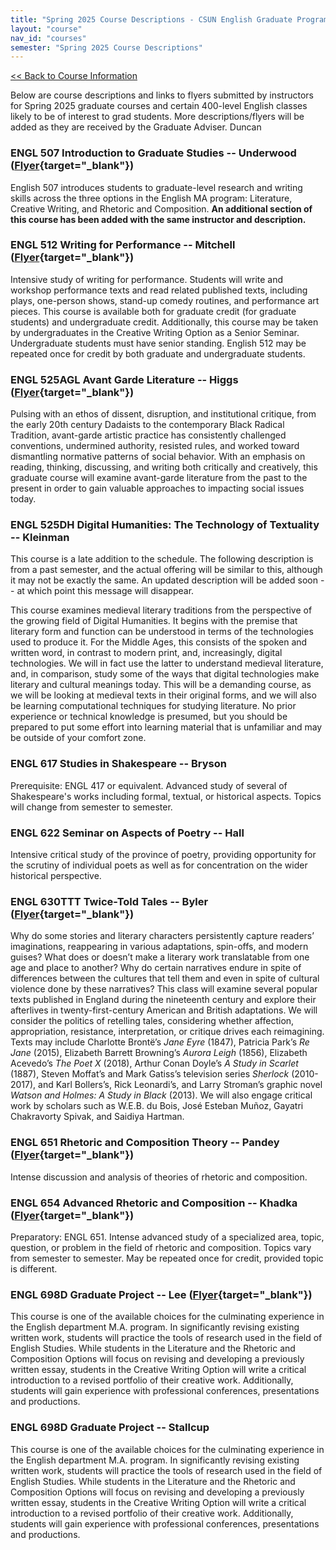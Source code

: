 ```yaml
---
title: "Spring 2025 Course Descriptions - CSUN English Graduate Program"
layout: "course"
nav_id: "courses"
semester: "Spring 2025 Course Descriptions"
---
```


<div class="mt-3 mb-3">
    <a class="btn btn-sm btn-primary" role="button" href="/graduate-program/courses/spring-2025">&lt;&lt; Back to Course Information</a>
</div>

Below are course descriptions and links to flyers submitted by instructors for Spring 2025 graduate courses and certain 400-level English classes likely to be of interest to grad students. More descriptions/flyers will be added as they are received by the Graduate Adviser. Duncan

### ENGL 507 Introduction to Graduate Studies -- Underwood ([Flyer](/graduate-program/flyers/ENGL507.pdf){target="_blank"})

English 507 introduces students to graduate-level research and writing skills across the three options in the English MA program: Literature, Creative Writing, and Rhetoric and Composition. **An additional section of this course has been added with the same instructor and description.**

### ENGL 512 Writing for Performance -- Mitchell ([Flyer](/graduate-program/flyers/ENGL512.pdf){target="_blank"})

Intensive study of writing for performance. Students will write and workshop performance texts and read related published texts, including plays, one-person shows, stand-up comedy routines, and performance art pieces. This course is available both for graduate credit (for graduate students) and undergraduate credit. Additionally, this course may be taken by undergraduates in the Creative Writing Option as a Senior Seminar. Undergraduate students must have senior standing. English 512 may be repeated once for credit by both graduate and undergraduate students.

### ENGL 525AGL Avant Garde Literature -- Higgs ([Flyer](/graduate-program/flyers/ENGL525AGL.pdf){target="_blank"})

Pulsing with an ethos of dissent, disruption, and institutional critique, from the early 20th century Dadaists to the contemporary Black Radical Tradition, avant-garde artistic practice has consistently challenged conventions, undermined authority, resisted rules, and worked toward dismantling normative patterns of social behavior. With an emphasis on reading, thinking, discussing, and writing both critically and creatively, this graduate course will examine avant-garde literature from the past to the present in order to gain valuable approaches to impacting social issues today.

### ENGL 525DH Digital Humanities: The Technology of Textuality -- Kleinman

This course is a late addition to the schedule. The following description is from a past semester, and the actual offering will be similar to this, although it may not be exactly the same. An updated description will be added soon -- at which point this message will disappear.

This course examines medieval literary traditions from the perspective of the growing field of Digital Humanities. It begins with the premise that literary form and function can be understood in terms of the technologies used to produce it. For the Middle Ages, this consists of the spoken and written word, in contrast to modern print, and, increasingly, digital technologies. We will in fact use the latter to understand medieval literature, and, in comparison, study some of the ways that digital technologies make literary and cultural meanings today. This will be a demanding course, as we will be looking at medieval texts in their original forms, and we will also be learning computational techniques for studying literature. No prior experience or technical knowledge is presumed, but you should be prepared to put some effort into learning material that is unfamiliar and may be outside of your comfort zone.

### ENGL 617 Studies in Shakespeare -- Bryson

Prerequisite: ENGL 417 or equivalent. Advanced study of several of Shakespeare's works including formal, textual, or historical aspects. Topics will change from semester to semester.

### ENGL 622 Seminar on Aspects of Poetry -- Hall

Intensive critical study of the province of poetry, providing opportunity for the scrutiny of individual poets as well as for concentration on the wider historical perspective.

### ENGL 630TTT Twice-Told Tales -- Byler ([Flyer](/graduate-program/flyers/ENGL630TTT.pdf){target="_blank"})

Why do some stories and literary characters persistently capture readers’ imaginations, reappearing in various adaptations, spin-offs, and modern guises? What does or doesn’t make a literary work translatable from one age and place to another? Why do certain narratives endure in spite of differences between the cultures that tell them and even in spite of cultural violence done by these narratives? This class will examine several popular texts published in England during the nineteenth century and explore their afterlives in twenty-first-century American and British adaptations. We will consider the politics of retelling tales, considering whether affection, appropriation, resistance, interpretation, or critique drives each reimagining. Texts may include Charlotte Brontë’s _Jane Eyre_ (1847), Patricia Park’s _Re Jane_ (2015), Elizabeth Barrett Browning’s _Aurora Leigh_ (1856), Elizabeth Acevedo’s _The Poet X_ (2018), Arthur Conan Doyle’s _A Study in Scarlet_ (1887), Steven Moffat’s and Mark Gatiss’s television series _Sherlock_ (2010-2017), and Karl Bollers’s, Rick Leonardi’s, and Larry Stroman’s graphic novel _Watson and Holmes: A Study in Black_ (2013). We will also engage critical work by scholars such as W.E.B. du Bois, José Esteban Muñoz, Gayatri Chakravorty Spivak, and Saidiya Hartman.

### ENGL 651 Rhetoric and Composition Theory -- Pandey ([Flyer](flyers/ENGL651.pdf){target="_blank"})

Intense discussion and analysis of theories of rhetoric and composition.

### ENGL 654 Advanced Rhetoric and Composition -- Khadka ([Flyer](/graduate-program/flyers/ENGL654.pdf){target="_blank"})

Preparatory: ENGL 651. Intense advanced study of a specialized area, topic, question, or problem in the field of rhetoric and composition. Topics vary from semester to semester. May be repeated once for credit, provided topic is different.

### ENGL 698D Graduate Project -- Lee ([Flyer](flyers/ENGL698D-01.pdf){target="_blank"})

This course is one of the available choices for the culminating experience in the English department M.A. program. In significantly revising existing written work, students will practice the tools of research used in the field of English Studies. While students in the Literature and the Rhetoric and Composition Options will focus on revising and developing a previously written essay, students in the Creative Writing Option will write a critical introduction to a revised portfolio of their creative work. Additionally, students will gain experience with professional conferences, presentations and productions.

### ENGL 698D Graduate Project -- Stallcup

This course is one of the available choices for the culminating experience in the English department M.A. program. In significantly revising existing written work, students will practice the tools of research used in the field of English Studies. While students in the Literature and the Rhetoric and Composition Options will focus on revising and developing a previously written essay, students in the Creative Writing Option will write a critical introduction to a revised portfolio of their creative work. Additionally, students will gain experience with professional conferences, presentations and productions.
